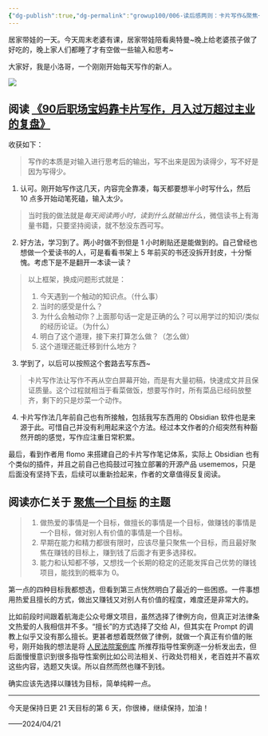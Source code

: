 ```yaml
---
{"dg-publish":true,"dg-permalink":"growup100/006-读后感两则：卡片写作&聚焦一个目标","permalink":"/growup100/006-读后感两则：卡片写作&聚焦一个目标/","tags":["小洛哥成长笔记"],"noteIcon":"1","created":"2024-04-21","updated":"2024-04-21"}
---
```


居家带娃的一天。今天周末老婆有课，居家带娃陪看奥特曼~晚上给老婆孩子做了好吃的，晚上家人们都睡了才有空做一些输入和思考~

大家好，我是小洛哥，一个刚刚开始每天写作的新人。

![](http://img.xlg.life/images/202404212312512.png)

## 阅读 [《90后职场宝妈靠卡片写作，月入过万超过主业的复盘》](https://articles.zsxq.com/id_cknwvrepvgd6.html)

收获如下：

> 写作的本质是对输入进行思考后的输出，写不出来是因为读得少，写不好是因为写得少。

1. 认可。刚开始写作这几天，内容完全靠凑，每天都要想半小时写什么，然后 10 点多开始动笔死磕，输入太少。

> 当时我的做法就是*每天阅读两小时，读到什么就输出什么*，微信读书上有海量书籍，只要坚持阅读，就不愁没东西可写。

2. 好方法，学习到了。两小时做不到但是 1 小时刷贴还是能做到的。自己曾经也想做一个爱读书的人，可是看看书架上 5 年前买的书还没拆开封皮，十分惭愧。考虑下是不是翻开一本读一读？

> 以上框架，换成问题形式就是：​
> 1. 今天遇到一个触动的知识点。（什么事）​
> 2. 当时的感受是什么？​
> 3. 为什么会触动你？上面那句话一定是正确的么？可以用学过的知识/类似的经历论证。（为什么）​
> 4. 明白了这个道理，接下来打算怎么做？（怎么做）​
> 5. 这个道理还能迁移到什么地方？

3. 学到了，以后可以按照这个套路去写东西~

> 卡片写作法让写作不再从空白屏幕开始，而是有大量初稿，快速成文并且保证质量。这个过程就相当于看菜做饭，想要写作时，所有菜品已经码放整齐，剩下的只是炒菜一个动作。

4. 卡片写作法几年前自己也有所接触，包括我写东西用的 Obsidian 软件也是来源于此。可惜自己并没有利用起来这个方法。经过本文作者的介绍突然有种豁然开朗的感觉，写作应注重日常积累。

最后，看到作者用 flomo 来搭建自己的卡片写作笔记体系，实际上 Obsidian 也有个类似的插件，并且之前自己也捣鼓过可独立部署的开源产品 usememos，只是后面没有坚持下去，后续可以重新捡起来，作者的文章值得反复阅读。

## 阅读亦仁关于 [聚焦一个目标](https://t.zsxq.com/19NfWhRtE) 的主题

> 1. 做热爱的事情是一个目标，做擅长的事情是一个目标，做赚钱的事情是一个目标，做对别人有价值的事情是一个目标。
> 2. 早期在能力和精力都很有限时，应该尽量只聚焦一个目标，而且最好聚焦在赚钱的目标上，赚到钱了后面才有更多选择权。 
> 3. 能力和认知都不够，又想找一个长期的稳定的还能发挥自己优势的赚钱项目，能找到的概率为 0。

第一点的四种目标我都想选，但看到第三点恍然明白了最近的一些困惑。一件事想用热爱且擅长的方式，做出又赚钱又对别人有价值的程度，难度还是非常大的。

比如前段时间跟着航海走公众号爆文项目，虽然选择了律例方向，但真正对法律条文热爱的人我相信并不多。“擅长”的方式选择了交给 AI，但其实在 Prompt 的调教上似乎又没有那么擅长。更甚者想着既然做了律例，就做一个真正有价值的账号，刚开始我的想法是将 [人民法院案例库](https://rmfyalk.court.gov.cn/home.html) 所推荐指导性案例逐一分析发出去，但后面慢慢意识到很多指导性案例比如公司法相关、行政处罚相关，老百姓并不喜欢这些内容，选题又失误。所以自然而然也赚不到钱。

确实应该先选择以赚钱为目标，简单纯粹一点。

---

今天是保持日更 21 天目标的第 6 天，你很棒，继续保持，加油！

——2024/04/21